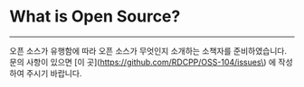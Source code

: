 # **What is Open Source?**

---

오픈 소스가 유행함에 따라 오픈 소스가 무엇인지 소개하는 소책자를 준비하였습니다. 문의 사항이 있으면 \[이 곳\]\(https://github.com/RDCPP/OSS-104/issues\) 에 작성하여 주시기 바랍니다.



